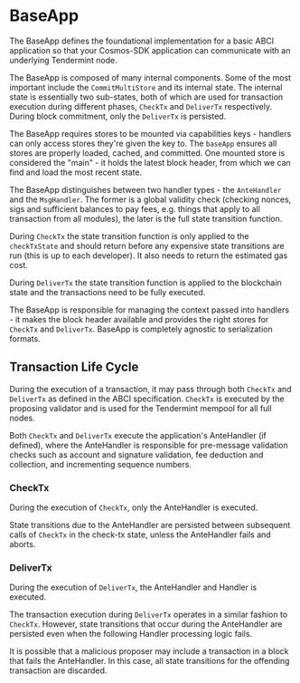 # BaseApp

The BaseApp defines the foundational implementation for a basic ABCI application
so that your Cosmos-SDK application can communicate with an underlying
Tendermint node.

The BaseApp is composed of many internal components. Some of the most important
include the `CommitMultiStore` and its internal state. The internal state is
essentially two sub-states, both of which are used for transaction execution
during different phases, `CheckTx` and `DeliverTx` respectively. During block
commitment, only the `DeliverTx` is persisted.

The BaseApp requires stores to be mounted via capabilities keys - handlers can
only access stores they're given the key to. The `baseApp` ensures all stores are
properly loaded, cached, and committed. One mounted store is considered the
"main" - it holds the latest block header, from which we can find and load the
most recent state.

The BaseApp distinguishes between two handler types - the `AnteHandler` and the
`MsgHandler`. The former is a global validity check (checking nonces, sigs and
sufficient balances to pay fees, e.g. things that apply to all transaction from
all modules), the later is the full state transition function.

During `CheckTx` the state transition function is only applied to the `checkTxState`
and should return before any expensive state transitions are run
(this is up to each developer). It also needs to return the estimated gas cost.

During `DeliverTx` the state transition function is applied to the blockchain
state and the transactions need to be fully executed.

The BaseApp is responsible for managing the context passed into handlers -
it makes the block header available and provides the right stores for `CheckTx`
and `DeliverTx`. BaseApp is completely agnostic to serialization formats.

## Transaction Life Cycle

During the execution of a transaction, it may pass through both `CheckTx` and
`DeliverTx` as defined in the ABCI specification. `CheckTx` is executed by the
proposing validator and is used for the Tendermint mempool for all full nodes.

Both `CheckTx` and `DeliverTx` execute the application's AnteHandler (if
defined), where the AnteHandler is responsible for pre-message validation
checks such as account and signature validation, fee deduction and collection,
and incrementing sequence numbers.

### CheckTx

During the execution of `CheckTx`, only the AnteHandler is executed.

State transitions due to the AnteHandler are persisted between subsequent calls
of `CheckTx` in the check-tx state, unless the AnteHandler fails and aborts.

### DeliverTx

During the execution of `DeliverTx`, the AnteHandler and Handler is executed.

The transaction execution during `DeliverTx` operates in a similar fashion to
`CheckTx`. However, state transitions that occur during the AnteHandler are
persisted even when the following Handler processing logic fails.

It is possible that a malicious proposer may include a transaction in a block
that fails the AnteHandler.  In this case, all state transitions for the
offending transaction are discarded.
